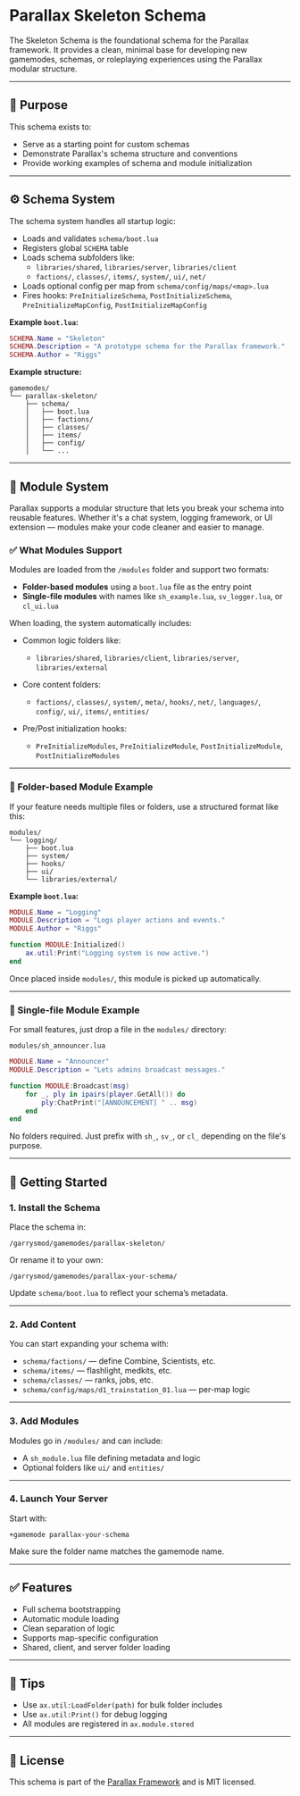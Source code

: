 # Parallax Skeleton Schema

The Skeleton Schema is the foundational schema for the Parallax framework. It provides a clean, minimal base for developing new gamemodes, schemas, or roleplaying experiences using the Parallax modular structure.

---

## 🚧 Purpose

This schema exists to:

- Serve as a starting point for custom schemas
- Demonstrate Parallax's schema structure and conventions
- Provide working examples of schema and module initialization

---

## ⚙️ Schema System

The schema system handles all startup logic:

- Loads and validates `schema/boot.lua`
- Registers global `SCHEMA` table
- Loads schema subfolders like:
  - `libraries/shared`, `libraries/server`, `libraries/client`
  - `factions/`, `classes/`, `items/`, `system/`, `ui/`, `net/`
- Loads optional config per map from `schema/config/maps/<map>.lua`
- Fires hooks: `PreInitializeSchema`, `PostInitializeSchema`, `PreInitializeMapConfig`, `PostInitializeMapConfig`

**Example `boot.lua`:**

```lua
SCHEMA.Name = "Skeleton"
SCHEMA.Description = "A prototype schema for the Parallax framework."
SCHEMA.Author = "Riggs"
```

**Example structure:**

```
gamemodes/
└── parallax-skeleton/
    ├── schema/
    │   ├── boot.lua
    │   ├── factions/
    │   ├── classes/
    │   ├── items/
    │   ├── config/
    │   └── ...
```

---

## 🧩 Module System

Parallax supports a modular structure that lets you break your schema into reusable features. Whether it's a chat system, logging framework, or UI extension — modules make your code cleaner and easier to manage.

### ✅ What Modules Support

Modules are loaded from the `/modules` folder and support two formats:

* **Folder-based modules** using a `boot.lua` file as the entry point
* **Single-file modules** with names like `sh_example.lua`, `sv_logger.lua`, or `cl_ui.lua`

When loading, the system automatically includes:

* Common logic folders like:

  * `libraries/shared`, `libraries/client`, `libraries/server`, `libraries/external`
* Core content folders:

  * `factions/`, `classes/`, `system/`, `meta/`, `hooks/`, `net/`, `languages/`, `config/`, `ui/`, `items/`, `entities/`
* Pre/Post initialization hooks:

  * `PreInitializeModules`, `PreInitializeModule`, `PostInitializeModule`, `PostInitializeModules`

---

### 📁 Folder-based Module Example

If your feature needs multiple files or folders, use a structured format like this:

```
modules/
└── logging/
    ├── boot.lua
    ├── system/
    ├── hooks/
    ├── ui/
    └── libraries/external/
```

**Example `boot.lua`:**

```lua
MODULE.Name = "Logging"
MODULE.Description = "Logs player actions and events."
MODULE.Author = "Riggs"

function MODULE:Initialized()
    ax.util:Print("Logging system is now active.")
end
```

Once placed inside `modules/`, this module is picked up automatically.

---

### 📄 Single-file Module Example

For small features, just drop a file in the `modules/` directory:

```
modules/sh_announcer.lua
```

```lua
MODULE.Name = "Announcer"
MODULE.Description = "Lets admins broadcast messages."

function MODULE:Broadcast(msg)
    for _, ply in ipairs(player.GetAll()) do
        ply:ChatPrint("[ANNOUNCEMENT] " .. msg)
    end
end
```

No folders required. Just prefix with `sh_`, `sv_`, or `cl_` depending on the file's purpose.

---

## 🧱 Getting Started

### 1. Install the Schema

Place the schema in:

```
/garrysmod/gamemodes/parallax-skeleton/
```

Or rename it to your own:

```
/garrysmod/gamemodes/parallax-your-schema/
```

Update `schema/boot.lua` to reflect your schema’s metadata.

---

### 2. Add Content

You can start expanding your schema with:

- `schema/factions/` — define Combine, Scientists, etc.
- `schema/items/` — flashlight, medkits, etc.
- `schema/classes/` — ranks, jobs, etc.
- `schema/config/maps/d1_trainstation_01.lua` — per-map logic

---

### 3. Add Modules

Modules go in `/modules/` and can include:

- A `sh_module.lua` file defining metadata and logic
- Optional folders like `ui/` and `entities/`

---

### 4. Launch Your Server

Start with:

```
+gamemode parallax-your-schema
```

Make sure the folder name matches the gamemode name.

---

## ✅ Features

- Full schema bootstrapping
- Automatic module loading
- Clean separation of logic
- Supports map-specific configuration
- Shared, client, and server folder loading

---

## 📌 Tips

- Use `ax.util:LoadFolder(path)` for bulk folder includes
- Use `ax.util:Print()` for debug logging
- All modules are registered in `ax.module.stored`

---

## 📄 License

This schema is part of the [Parallax Framework](https://github.com/Parallax-Framework) and is MIT licensed.
